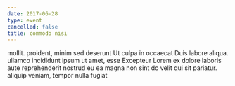```yaml
---
date: 2017-06-28
type: event
cancelled: false
title: commodo nisi
---
```

mollit. proident, minim sed deserunt Ut culpa in occaecat Duis labore aliqua. ullamco incididunt ipsum ut amet, esse Excepteur Lorem ex dolore laboris aute reprehenderit nostrud eu ea magna non sint do velit qui sit pariatur. aliquip veniam, tempor nulla fugiat